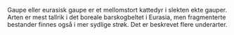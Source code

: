 Gaupe eller eurasisk gaupe er et mellomstort kattedyr i slekten ekte gauper. Arten er mest tallrik i det boreale barskogbeltet i Eurasia, men fragmenterte bestander finnes også i mer sydlige strøk. Det er beskrevet flere underarter.
